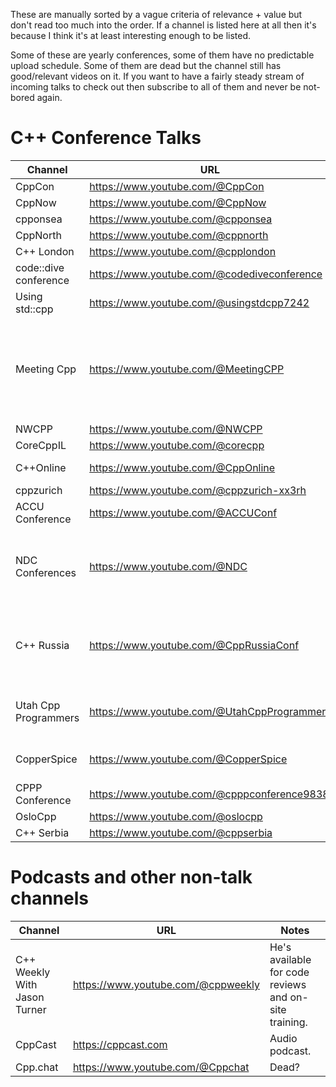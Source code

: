 These are manually sorted by a vague criteria of relevance + value but don't read too much into the order. If a channel is listed here at all then it's because I think it's at least interesting enough to be listed.

Some of these are yearly conferences, some of them have no predictable upload schedule. Some of them are dead but the channel still has good/relevant videos on it. If you want to have a fairly steady stream of incoming talks to check out then subscribe to all of them and never be not-bored again.

# C++ Conference Talks

| Channel               | URL                                              | Notes                                                                                 |
| --------------------- | ------------------------------------------------ | ------------------------------------------------------------------------------------- |
| CppCon                | https://www.youtube.com/@CppCon                  |                                                                                       |
| CppNow                | https://www.youtube.com/@CppNow                  |                                                                                       |
| cpponsea              | https://www.youtube.com/@cpponsea                |                                                                                       |
| CppNorth              | https://www.youtube.com/@cppnorth                |                                                                                       |
| C++ London            | https://www.youtube.com/@cpplondon               |                                                                                       |
| code::dive conference | https://www.youtube.com/@codediveconference      |                                                                                       |
| Using std::cpp        | https://www.youtube.com/@usingstdcpp7242         |                                                                                       |
| Meeting Cpp           | https://www.youtube.com/@MeetingCPP              | Turns into an online interview channel while the physical conference isn't happening. |
| NWCPP                 | https://www.youtube.com/@NWCPP                   |                                                                                       |
| CoreCppIL             | https://www.youtube.com/@corecpp                 |                                                                                       |
| C++Online             | https://www.youtube.com/@CppOnline               | Online-only talks.                                                                    |
| cppzurich             | https://www.youtube.com/@cppzurich-xx3rh         |                                                                                       |
| ACCU Conference       | https://www.youtube.com/@ACCUConf                | Not just C++.                                                                         |
| NDC Conferences       | https://www.youtube.com/@NDC                     | Not just C++. More general software development, not just programming.                |
| C++ Russia            | https://www.youtube.com/@CppRussiaConf           | Mostly Russian but with occasional talks in English.                                  |
| Utah Cpp Programmers  | https://www.youtube.com/@UtahCppProgrammers      | Online-only talks, mostly (all?) from a single guy.                                   |
| CopperSpice           | https://www.youtube.com/@CopperSpice             | Sporadic, online-only talks.                                                          |
| CPPP Conference       | https://www.youtube.com/@cpppconference9838      |                                                                                       |
| OsloCpp               | https://www.youtube.com/@oslocpp                 |                                                                                       |
| C++ Serbia            | https://www.youtube.com/@cppserbia               |                                                                                       |

# Podcasts and other non-talk channels
| Channel                      | URL                                  | Notes                                                 |
| ---------------------------- | ------------------------------------ | ----------------------------------------------------- |
| C++ Weekly With Jason Turner | https://www.youtube.com/@cppweekly   | He's available for code reviews and on-site training. |
| CppCast                      | https://cppcast.com                  | Audio podcast.                                        |
| Cpp.chat                     | https://www.youtube.com/@Cppchat     | Dead?                                                 |
